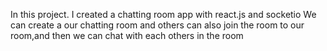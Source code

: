 In this project. I created a chatting room app with react.js and socketio
We can create a our chatting room and others can also join the room to our room,and then we can chat with each others in the room
